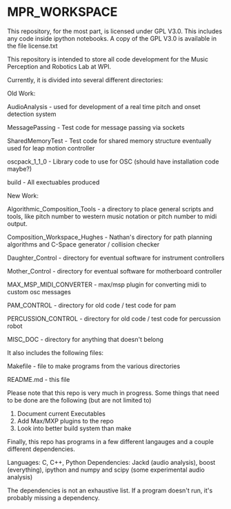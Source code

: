 MPR_WORKSPACE
=============

This repository, for the most part, is licensed under GPL V3.0.  This includes any code inside ipython notebooks.  A copy of the GPL V3.0 is available in the file license.txt

This repository is intended to store all code development for the Music Perception and Robotics Lab at WPI.

Currently, it is divided into several different directories:

Old Work:

AudioAnalysis - used for development of a real time pitch and onset detection system

MessagePassing - Test code for message passing via sockets

SharedMemoryTest - Test code for shared memory structure eventually used for leap motion controller

oscpack_1_1_0 - Library code to use for OSC (should have installation code maybe?)

build - All exectuables produced 

New Work:

Algorithmic_Composition_Tools - a directory to place general scripts and tools, like pitch number to western music notation or pitch number to midi output.  

Composition_Workspace_Hughes - Nathan's directory for path planning algorithms and C-Space generator / collision checker

Daughter_Control - directory for eventual software for instrument controllers

Mother_Control - directory for eventual software for motherboard controller

MAX_MSP_MIDI_CONVERTER - max/msp plugin for converting midi to custom osc messages

PAM_CONTROL - directory for old code / test code for pam

PERCUSSION_CONTROL - directory for old code / test code for percussion robot

MISC_DOC - directory for anything that doesn't belong


It also includes the following files:

Makefile - file to make programs from the various directories

README.md - this file

Please note that this repo is very much in progress. Some things that need to be done are the following (but are not limited to)
1) Document current Executables
2) Add Max/MXP plugins to the repo
3) Look into better build system than make

Finally, this repo has programs in a few different langauges and a couple different dependencies.

Languages: C, C++, Python
Dependencies: Jackd (audio analysis), boost (everything), ipython and numpy and scipy (some experimental audio analysis)

The dependencies is not an exhaustive list.  If a program doesn't run, it's probably missing a dependency.
